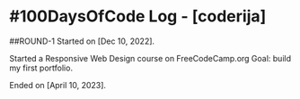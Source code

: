 # #100DaysOfCode Log - [coderija]

##ROUND-1
Started on [Dec 10, 2022].

Started a Responsive Web Design course on FreeCodeCamp.org
Goal: build my first portfolio.

Ended on [April 10, 2023].

